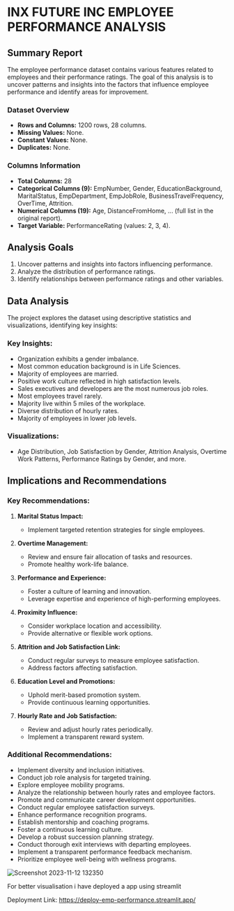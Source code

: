 # INX FUTURE INC EMPLOYEE PERFORMANCE ANALYSIS

## Summary Report

The employee performance dataset contains various features related to employees and their performance ratings. The goal of this analysis is to uncover patterns and insights into the factors that influence employee performance and identify areas for improvement.

### Dataset Overview

- **Rows and Columns:** 1200 rows, 28 columns.
- **Missing Values:** None.
- **Constant Values:** None.
- **Duplicates:** None.

### Columns Information

- **Total Columns:** 28
- **Categorical Columns (9):** EmpNumber, Gender, EducationBackground, MaritalStatus, EmpDepartment, EmpJobRole, BusinessTravelFrequency, OverTime, Attrition.
- **Numerical Columns (19):** Age, DistanceFromHome, ... (full list in the original report).
- **Target Variable:** PerformanceRating (values: 2, 3, 4).

## Analysis Goals

1. Uncover patterns and insights into factors influencing performance.
2. Analyze the distribution of performance ratings.
3. Identify relationships between performance ratings and other variables.

## Data Analysis

The project explores the dataset using descriptive statistics and visualizations, identifying key insights:

### Key Insights:

- Organization exhibits a gender imbalance.
- Most common education background is in Life Sciences.
- Majority of employees are married.
- Positive work culture reflected in high satisfaction levels.
- Sales executives and developers are the most numerous job roles.
- Most employees travel rarely.
- Majority live within 5 miles of the workplace.
- Diverse distribution of hourly rates.
- Majority of employees in lower job levels.

### Visualizations:

- Age Distribution, Job Satisfaction by Gender, Attrition Analysis, Overtime Work Patterns, Performance Ratings by Gender, and more.

## Implications and Recommendations

### Key Recommendations:

1. **Marital Status Impact:**
   - Implement targeted retention strategies for single employees.

2. **Overtime Management:**
   - Review and ensure fair allocation of tasks and resources.
   - Promote healthy work-life balance.

3. **Performance and Experience:**
   - Foster a culture of learning and innovation.
   - Leverage expertise and experience of high-performing employees.

4. **Proximity Influence:**
   - Consider workplace location and accessibility.
   - Provide alternative or flexible work options.

5. **Attrition and Job Satisfaction Link:**
   - Conduct regular surveys to measure employee satisfaction.
   - Address factors affecting satisfaction.

6. **Education Level and Promotions:**
   - Uphold merit-based promotion system.
   - Provide continuous learning opportunities.

7. **Hourly Rate and Job Satisfaction:**
   - Review and adjust hourly rates periodically.
   - Implement a transparent reward system.

### Additional Recommendations:

- Implement diversity and inclusion initiatives.
- Conduct job role analysis for targeted training.
- Explore employee mobility programs.
- Analyze the relationship between hourly rates and employee factors.
- Promote and communicate career development opportunities.
- Conduct regular employee satisfaction surveys.
- Enhance performance recognition programs.
- Establish mentorship and coaching programs.
- Foster a continuous learning culture.
- Develop a robust succession planning strategy.
- Conduct thorough exit interviews with departing employees.
- Implement a transparent performance feedback mechanism.
- Prioritize employee well-being with wellness programs.


![Screenshot 2023-11-12 132350](https://github.com/praveenbharti1/INX_Employee_Performance/assets/19394662/55ee8bd4-6e96-42c5-a4c6-8f21b0f66bb0)

For better visualisation i have deployed a app using streamlit

Deployment Link:
https://deploy-emp-performance.streamlit.app/

